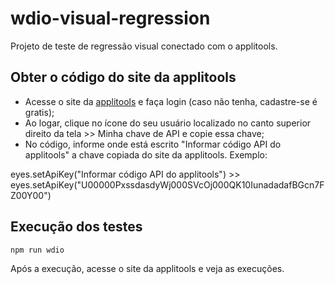 # wdio-visual-regression

Projeto de teste de regressão visual conectado com o applitools.

## Obter o código do site da applitools

- Acesse o site da [applitools](https://auth.applitools.com/users/login) e faça login (caso não tenha, cadastre-se é gratis);
- Ao logar, clique no ícone do seu usuário localizado no canto superior direito da tela >> Minha chave de API e copie essa chave;
- No código, informe onde está escrito "Informar código API do applitools" a chave copiada do site da applitools.
Exemplo:

eyes.setApiKey("Informar código API do applitools") >> eyes.setApiKey("U00000PxssdasdyWj000SVcOj000QK10IunadadafBGcn7FZ00Y00")

## Execução dos testes

`npm run wdio`

Após a execução, acesse o site da applitools e veja as execuções.
